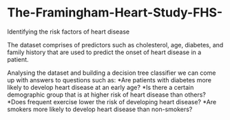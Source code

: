 # The-Framingham-Heart-Study-FHS-
Identifying the risk factors of heart disease

The dataset comprises of predictors such as cholesterol, age, diabetes, and family history that are used to predict the onset of heart disease in a patient.

Analysing the dataset and building a decision tree classifier we can come up with answers to questions such as: 
*Are patients with diabetes more likely to develop heart disease at an early age? 
*Is there a certain demographic group that is at higher risk of heart disease than others? 
*Does frequent exercise lower the risk of developing heart disease? 
*Are smokers more likely to develop heart disease than non-smokers?
